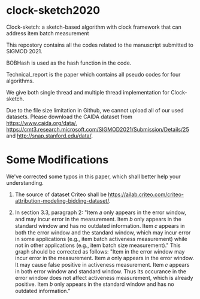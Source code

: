 # clock-sketch2020

Clock-sketch: a sketch-based algorithm with clock framework that can address item batch measurement

This repostory contains all the codes related to the manuscript submitted to SIGMOD 2021.

BOBHash is used as the hash function in the code.

Technical_report is the paper which contains all pseudo codes for four algorithms.

We give both single thread and multiple thread implementation for Clock-sketch.

Due to the file size limitation in Github, we cannot upload all of our used datasets. Please download the CAIDA dataset from https://www.caida.org/data/, https://cmt3.research.microsoft.com/SIGMOD2021/Submission/Details/25 and http://snap.stanford.edu/data/.



# Some Modifications

We've corrected some typos in this paper, which shall better help your understanding.

1. The source of dataset Criteo shall be https://ailab.criteo.com/criteo-attribution-modeling-bidding-dataset/.

2. In section 3.3, paragraph 2:
   "Item 𝑎 only appears in the error window, and may incur error in the measurement. Item 𝑏 only appears in the standard window and has no outdated information. Item 𝑐
appears in both the error window and the standard window, which may incur error in some applications (e.g., item batch activeness measurement) while not in other applications (e.g., item batch size measurement)."
  This graph should be corrected as follows:
  "Item in the error window may incur error in the measurement. Item 𝑎 only appears in the error window. It may cause false positive in activeness measurement. Item 𝑐 appears in both error window and standard window. Thus its occurance in the error window does not affect activeness measurement, which is already positive. Item 𝑏 only appears in the standard window and has no outdated information."
